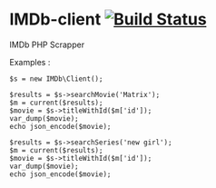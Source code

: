 IMDb-client [![Build Status](https://travis-ci.org/arsonik/imdb-client.png?branch=master)](https://travis-ci.org/arsonik/imdb-client)
===========

IMDb PHP Scrapper


Examples :

	$s = new IMDb\Client();

	$results = $s->searchMovie('Matrix');
	$m = current($results);
	$movie = $s->titleWithId($m['id']);
	var_dump($movie);
	echo json_encode($movie);

	$results = $s->searchSeries('new girl');
	$m = current($results);
	$movie = $s->titleWithId($m['id']);
	var_dump($movie);
	echo json_encode($movie);